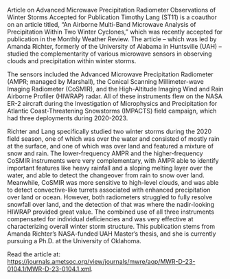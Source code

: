 Article on Advanced Microwave Precipitation Radiometer Observations of Winter Storms Accepted for Publication 
 Timothy Lang (ST11) is a coauthor on an article titled, “An Airborne Multi-Band Microwave Analysis of Precipitation Within Two Winter Cyclones,” which was recently accepted for publication in the Monthly Weather Review. The article – which was led by Amanda Richter, formerly of the University of Alabama in Huntsville (UAH) – studied the complementarity of various microwave sensors in observing clouds and precipitation within winter storms.

The sensors included the Advanced Microwave Precipitation Radiometer (AMPR; managed by Marshall), the Conical Scanning Millimeter-wave Imaging Radiometer (CoSMIR), and the High-Altitude Imaging Wind and Rain Airborne Profiler (HIWRAP) radar. All of these instruments flew on the NASA ER-2 aircraft during the Investigation of Microphysics and Precipitation for Atlantic Coast-Threatening Snowstorms (IMPACTS) field campaign, which had three deployments during 2020-2023.

Richter and Lang specifically studied two winter storms during the 2020 field season, one of which was over the water and consisted of mostly rain at the surface, and one of which was over land and featured a mixture of snow and rain. The lower-frequency AMPR and the higher-frequency CoSMIR instruments were very complementary, with AMPR able to identify important features like heavy rainfall and a sloping melting layer over the water, and able to detect the changeover from rain to snow over land. Meanwhile, CoSMIR was more sensitive to high-level clouds, and was able to detect convective-like turrets associated with enhanced precipitation over land or ocean. However, both radiometers struggled to fully resolve snowfall over land, and the detection of that was where the nadir-looking HIWRAP provided great value. The combined use of all three instruments compensated for individual deficiencies and was very effective at characterizing overall winter storm structure. This publication stems from Amanda Richter’s NASA-funded UAH Master’s thesis, and she is currently pursuing a Ph.D. at the University of Oklahoma.

Read the article at: https://journals.ametsoc.org/view/journals/mwre/aop/MWR-D-23-0104.1/MWR-D-23-0104.1.xml.